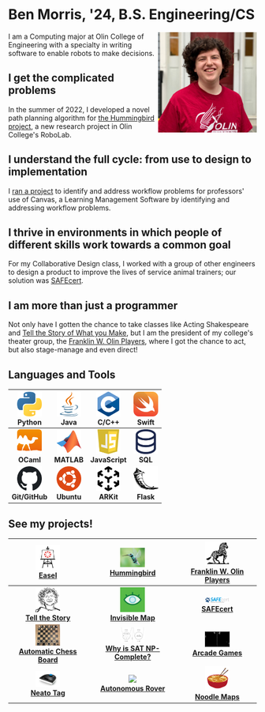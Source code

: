# Ben Morris, '24, B.S. Engineering/CS


<img src="assets/PortfolioPic.png" alt="Ben Morris" width="200" style="float: right"/>

I am a Computing major at Olin College of Engineering with a specialty in writing software to enable robots to make
decisions.

## I get the complicated problems

In the summer of 2022, I developed a novel path planning algorithm for [the Hummingbird project](hummingbird.md), a new research
project in Olin College's RoboLab.

## I understand the full cycle: from use to design to implementation

I [ran a project](easel.md) to identify and address workflow problems for professors' use of Canvas, a Learning
Management Software by identifying and addressing workflow problems.

## I thrive in environments in which people of different skills work towards a common goal

For my Collaborative Design class, I worked with a group of other engineers to design a product to improve the lives of
service animal trainers; our solution was [SAFEcert](safecert.md).

## I am more than just a programmer

Not only have I gotten the chance to take classes like Acting Shakespeare and [Tell the Story of What you Make](tell_the_story.md),
but I am the president of my college's theater group, the [Franklin W. Olin Players](fwop.md), where I got the chance to
act, but also stage-manage and even direct! 

## Languages and Tools

| <img src="assets/logos/python.svg" width="50"> <br> Python | <img src="assets/logos/java.svg" width="50"> <br> Java        | <img src="assets/logos/c.svg" width="50"> <br> C/C++                   | <img src="assets/logos/swift.svg" width="50"> <br> Swift |
|:---:|:---:|:---:|:---:|
|     <img src="assets/logos/ocaml.svg" width="50"> <br> **OCaml**     | <img src="assets/logos/matlab.svg" width="50"> <br> **MATLAB** | <img src="assets/logos/javascript.svg" width="50"> <br> **JavaScript** | <img src="assets/logos/sql.svg" width="50"> <br> **SQL** |
|  <img src="assets/logos/github.svg" width="50"> <br> **Git/GitHub**  | <img src="assets/logos/ubuntu.svg" width="50"> <br> **Ubuntu** | <img src="assets/logos/arkit.svg" width="50"> <br> **ARKit** | <img src="assets/logos/flask.svg" width="50"> <br> **Flask** |

## See my projects!

| <img src="assets/project-pics/easel.svg" width="50"> <br> [Easel](easel.md) | <img src="assets/project-pics/hummingbird.png" width="50"> <br> [Hummingbird](hummingbird.md) | <img src="assets/project-pics/fwop.svg" width="50"> <br> [Franklin W. Olin Players](fwop.md) |
|:---:|:---:|:---:|
| <img src="assets/project-pics/tellthestory.svg" width="50"> <br> [**Tell the Story**](tell_the_story.md) | <img src="assets/project-pics/invisiblemap.png" width="50"> <br> [**Invisible Map**](occam.md) |  <img src="assets/project-pics/safecert.png" width="50"> <br> [**SAFEcert**](safecert.md) |
| <img src="assets/project-pics/chess.jpg" width="50"> <br> [**Automatic Chess Board**](chess.md) | <img src="assets/project-pics/sat.png" width="50"> <br> [**Why is SAT NP-Complete?**](sat.md) |   <img src="assets/project-pics/pong.jpg" width="50"> <br> [**Arcade Games**](arcade.md) |
| <img src="assets/project-pics/neato.png" width="50"> <br> [**Neato Tag**](neato_tag.md) | <img src="assets/project-pics/funrobo.png" width="50"> <br> [**Autonomous Rover**](funrobo.md) | <img src="assets/project-pics/noodlemaps.svg" width="50"> <br> [**Noodle Maps**](noodlemaps.md) |
